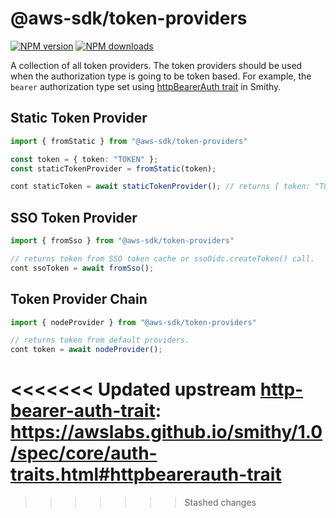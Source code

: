 # @aws-sdk/token-providers

[![NPM version](https://img.shields.io/npm/v/@aws-sdk/token-providers/latest.svg)](https://www.npmjs.com/package/@aws-sdk/token-providers)
[![NPM downloads](https://img.shields.io/npm/dm/@aws-sdk/token-providers.svg)](https://www.npmjs.com/package/@aws-sdk/token-providers)

A collection of all token providers. The token providers should be used when the authorization
type is going to be token based. For example, the `bearer` authorization type set using
[httpBearerAuth trait][http-bearer-auth-trait] in Smithy.

## Static Token Provider

```ts
import { fromStatic } from "@aws-sdk/token-providers"

const token = { token: "TOKEN" };
const staticTokenProvider = fromStatic(token);

cont staticToken = await staticTokenProvider(); // returns { token: "TOKEN" }
```

## SSO Token Provider

```ts
import { fromSso } from "@aws-sdk/token-providers"

// returns token from SSO token cache or ssoOidc.createToken() call.
cont ssoToken = await fromSso();
```

## Token Provider Chain

```ts
import { nodeProvider } from "@aws-sdk/token-providers"

// returns token from default providers.
cont token = await nodeProvider();
```

<<<<<<< Updated upstream
[http-bearer-auth-trait]: https://awslabs.github.io/smithy/1.0/spec/core/auth-traits.html#httpbearerauth-trait
=======
[http-bearer-auth-trait]: https://smithy.io/2.0/spec/authentication-traits.html#smithy-api-httpbearerauth-trait
>>>>>>> Stashed changes
